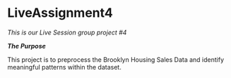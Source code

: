# LiveAssignment4

*This is our Live Session group project #4*

___The Purpose___

This project is to preprocess the Brooklyn Housing Sales Data and identify meaningful patterns within the dataset.
